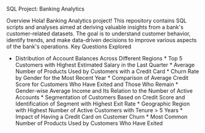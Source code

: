 SQL Project: Banking Analytics

Overview
Hola! Banking Analytics project! This repository contains SQL scripts and analyses aimed at deriving valuable insights from a bank's customer-related datasets. The goal is to understand customer behavior, identify trends, and make data-driven decisions to improve various aspects of the bank's operations.
Key Questions Explored
   * Distribution of Account Balances Across Different Regions
    * Top 5 Customers with Highest Estimated Salary in the Last Quarter
    * Average Number of Products Used by Customers with a Credit Card
    * Churn Rate by Gender for the Most Recent Year
    * Comparison of Average Credit Score for Customers Who Have Exited and Those Who Remain
    * Gender-wise Average Income and Its Relation to the Number of Active Accounts
    * Segmentation of Customers Based on Credit Score and Identification of Segment with Highest Exit Rate
    * Geographic Region with Highest Number of Active Customers with Tenure > 5 Years
    * Impact of Having a Credit Card on Customer Churn
    * Most Common Number of Products Used by Customers Who Have Exited

    
